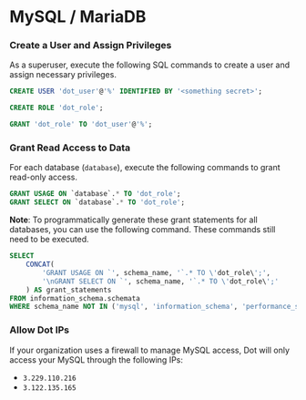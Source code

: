 # MySQL / MariaDB

### Create a User and Assign Privileges

As a superuser, execute the following SQL commands to create a user and assign necessary privileges.

```sql
CREATE USER 'dot_user'@'%' IDENTIFIED BY '<something secret>';

CREATE ROLE 'dot_role';

GRANT 'dot_role' TO 'dot_user'@'%';
```

### Grant Read Access to Data

For each database (`database`), execute the following commands to grant read-only access.

```sql
GRANT USAGE ON `database`.* TO 'dot_role';
GRANT SELECT ON `database`.* TO 'dot_role';
```

**Note**: To programmatically generate these grant statements for all databases, you can use the following command. These commands still need to be executed.

```sql
SELECT 
    CONCAT(
        'GRANT USAGE ON `', schema_name, '`.* TO \'dot_role\';',
        '\nGRANT SELECT ON `', schema_name, '`.* TO \'dot_role\';'
    ) AS grant_statements
FROM information_schema.schemata
WHERE schema_name NOT IN ('mysql', 'information_schema', 'performance_schema', 'sys');
```

### Allow Dot IPs

If your organization uses a firewall to manage MySQL access, Dot will only access your MySQL through the following IPs:

* `3.229.110.216`
* `3.122.135.165`
